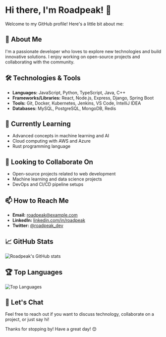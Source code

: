 # Hi there, I'm Roadpeak! 👋

Welcome to my GitHub profile! Here's a little bit about me:

## 🚀 About Me
I'm a passionate developer who loves to explore new technologies and build innovative solutions. I enjoy working on open-source projects and collaborating with the community.

## 🛠️ Technologies & Tools
- **Languages:** JavaScript, Python, TypeScript, Java, C++
- **Frameworks/Libraries:** React, Node.js, Express, Django, Spring Boot
- **Tools:** Git, Docker, Kubernetes, Jenkins, VS Code, IntelliJ IDEA
- **Databases:** MySQL, PostgreSQL, MongoDB, Redis

## 🌱 Currently Learning
- Advanced concepts in machine learning and AI
- Cloud computing with AWS and Azure
- Rust programming language

## 👯 Looking to Collaborate On
- Open-source projects related to web development
- Machine learning and data science projects
- DevOps and CI/CD pipeline setups

## 📫 How to Reach Me
- **Email:** roadpeak@example.com
- **LinkedIn:** [linkedin.com/in/roadpeak](https://www.linkedin.com/in/roadpeak)
- **Twitter:** [@roadpeak_dev](https://twitter.com/roadpeak_dev)

## 📈 GitHub Stats
![Roadpeak's GitHub stats](https://github-readme-stats.vercel.app/api?username=Roadpeak&show_icons=true&theme=radical)

## 🏆 Top Languages
![Top Languages](https://github-readme-stats.vercel.app/api/top-langs/?username=Roadpeak&layout=compact&theme=radical)

## 💬 Let's Chat
Feel free to reach out if you want to discuss technology, collaborate on a project, or just say hi!

Thanks for stopping by! Have a great day! 😊
